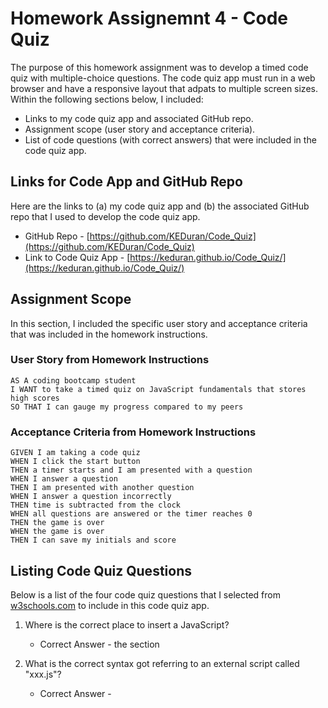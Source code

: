 # Homework Assignemnt 4 - Code Quiz

The purpose of this homework assignment was to develop a timed code quiz with multiple-choice questions. The code quiz app must run in a web browser and have a responsive layout that adpats to multiple screen sizes. Within the following sections below, I included:

- Links to my code quiz app and associated GitHub repo.
- Assignment scope (user story and acceptance criteria).
- List of code questions (with correct answers) that were included in the code quiz app.

## Links for Code App and GitHub Repo

Here are the links to (a) my code quiz app and (b) the associated GitHub repo that I used to develop the code quiz app.

- GitHub Repo - [https://github.com/KEDuran/Code_Quiz](https://github.com/KEDuran/Code_Quiz)
- Link to Code Quiz App - [https://keduran.github.io/Code_Quiz/](https://keduran.github.io/Code_Quiz/)

## Assignment Scope

In this section, I included the specific user story and acceptance criteria that was included in the homework instructions.

### User Story from Homework Instructions

```
AS A coding bootcamp student
I WANT to take a timed quiz on JavaScript fundamentals that stores high scores
SO THAT I can gauge my progress compared to my peers
```

### Acceptance Criteria from Homework Instructions

```
GIVEN I am taking a code quiz
WHEN I click the start button
THEN a timer starts and I am presented with a question
WHEN I answer a question
THEN I am presented with another question
WHEN I answer a question incorrectly
THEN time is subtracted from the clock
WHEN all questions are answered or the timer reaches 0
THEN the game is over
WHEN the game is over
THEN I can save my initials and score
```

## Listing Code Quiz Questions

Below is a list of the four code quiz questions that I selected from [w3schools.com](https://www.w3schools.com/quiztest/quiztest.asp?qtest=JS) to include in this code quiz app.

1. Where is the correct place to insert a JavaScript?

   - Correct Answer - the <body> section

2. What is the correct syntax got referring to an external script called "xxx.js"?

   - Correct Answer - <script src="xxx.js">

3. How can you add a single-line comment in JavaScript?

   - Correct Answer - //This is a comment

4. Which event occurs when the user clicks on an HTML element?

   - Correct Answer - onclick
